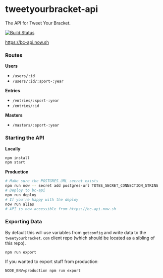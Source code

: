 tweetyourbracket-api
=================

The API for Tweet Your Bracket.

[![Build Status](https://travis-ci.org/tweetyourbracket/api.svg?branch=master)](https://travis-ci.org/tweetyourbracket/api)

https://bc-api.now.sh

### Routes

**Users**
- `/users/:id`
- `/users/:id/:sport-:year`

**Entries**
- `/entries/:sport-:year`
- `/entries/:id`

**Masters**
- `/masters/:sport-:year`


### Starting the API

**Locally**
```sh
npm install
npm start
```

**Production**
```sh
# Make sure the POSTGRES_URL secret exists
npm run now -- secret add postgres-url TOTES_SECRET_CONNECTION_STRING
# Deploy to bc-api
npm run deploy
# If you're happy with the deploy
now run alias
# API is now accessible from https://bc-api.now.sh
```

### Exporting Data

By default this will use variables from `getconfig` and write data to the `tweetyourbracket.com` client repo (which should be located as a sibling of this repo).

```
npm run export
```

If you wanted to export stuff from production:

```
NODE_ENV=production npm run export
```
